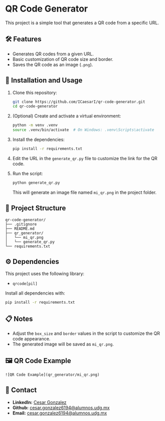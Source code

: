 # QR Code Generator

This project is a simple tool that generates a QR code from a specific URL.

## 🛠️ Features

- Generates QR codes from a given URL.
- Basic customization of QR code size and border.
- Saves the QR code as an image (`.png`).

## 🚀 Installation and Usage

1. Clone this repository:
   ```bash
   git clone https://github.com/ICaesarI/qr-code-generator.git
   cd qr-code-generator
   ```

2. (Optional) Create and activate a virtual environment:
   ```bash
   python -m venv .venv
   source .venv/bin/activate  # On Windows: .venv\Scripts\activate
   ```

3. Install the dependencies:
   ```bash
   pip install -r requirements.txt
   ```

4. Edit the URL in the `generate_qr.py` file to customize the link for the QR code.

5. Run the script:
   ```bash
   python generate_qr.py
   ```

   This will generate an image file named `mi_qr.png` in the project folder.

## 📂 Project Structure

```plaintext
qr-code-generator/
├── .gitignore
├── README.md
├── qr_generator/
│   └── mi_qr.png
│   └── generate_qr.py
└── requirements.txt

```

## ⚙️ Dependencies

This project uses the following library:
- `qrcode[pil]`

Install all dependencies with:
```bash
pip install -r requirements.txt
```

## 📋 Notes

- Adjust the `box_size` and `border` values in the script to customize the QR code appearance.
- The generated image will be saved as `mi_qr.png`.

## 🖼️ QR Code Example
`![QR Code Example](qr_generator/mi_qr.png)`

## 📧 Contact

- **LinkedIn:** [Cesar Gonzalez](https://www.linkedin.com/in/cesar-gonzalez-anaya/)
- **Github:** [cesar.gonzalez6194@alumnos.udg.mx](https://github.com/ICaesarI)
- **Email:** cesar.gonzalez6194@alumnos.udg.mx

